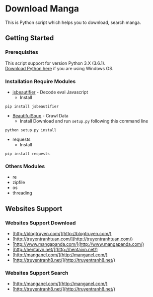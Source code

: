 # Download Manga
This is Python script which helps you to download, search manga.
## Getting Started
### Prerequisites
This script support for version Python 3.X (3.6.1).         
[Download Python here](https://www.python.org/downloads/) if you are using Windows OS.
### Installation Require Modules
* [jsbeautifier](https://github.com/beautify-web/js-beautify) - Decode eval Javascript
  * Install
```
pip install jsbeautifier
```
* [BeautifulSoup](https://www.crummy.com/software/BeautifulSoup/bs4/download/) - Crawl Data
  * Install
Download and run `setup.py` following this command line
```
python setup.py install
```
* requests
  * Install
```
pip install requests
```
### Others Modules
* re
* zipfile
* os
* threading
## Websites Support
### Websites Support Download
* [http://blogtruyen.com/](http://blogtruyen.com/)
* [http://truyentranhtuan.com/](http://truyentranhtuan.com/)
* [http://www.mangapanda.com/](http://www.mangapanda.com/)
* [http://hentaivn.net/](http://hentaivn.net/)
* [http://manganel.com/](http://manganel.com/)
* [http://truyentranh8.net/](http://truyentranh8.net/)
### Websites Support Search
* [http://manganel.com/](http://manganel.com/)
* [http://truyentranh8.net/](http://truyentranh8.net/)